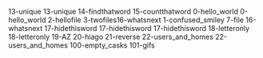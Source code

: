 13-unique
13-unique
14-findthatword
15-countthatword
0-hello_world
0-hello_world
2-hellofile
3-twofiles16-whatsnext
1-confused_smiley
7-file
16-whatsnext
17-hidethisword
17-hidethisword
17-hidethisword
18-letteronly
18-letteronly
19-AZ
20-hiago
21-reverse
22-users_and_homes
22-users_and_homes
100-empty_casks
101-gifs
